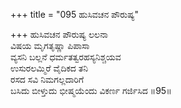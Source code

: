 +++
title = "095 ಹುಸಿವಚನ ಪೌರುಷ್ಯ"

+++
ಹುಸಿವಚನ ಪೌರುಷ್ಯ ಲಲನಾ  
ವಿಷಯ ಮೃಗತೃಷ್ಣಾ ಪಿಪಾಸಾ  
ವ್ಯಸನಿ ಬಲ್ಲನೆ ಧರ್ಮತತ್ವರಹಸ್ಯನಿಶ್ಚಯವ  
ಉಸುರಲಮ್ಮಿರೆ ವೈದಿಕದ ತನಿ  
ರಸದ ಸವಿ ನಿಮಗಲ್ಲದಾರಿಗೆ   
ಬಸಿದು ಬೀಳ್ತುದು ಭೀಷ್ಮಯೆಂದು ವಿಕರ್ಣ ಗರ್ಜಿಸಿದ    ॥95॥
